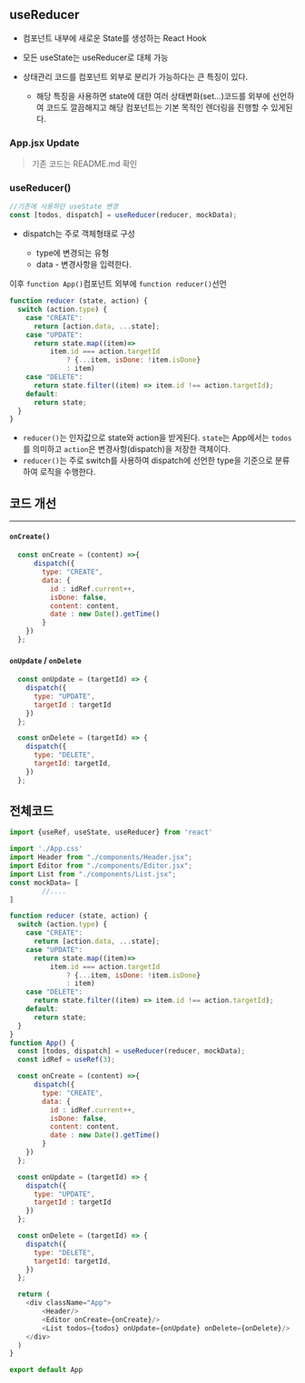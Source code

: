 ## useReducer
- 컴포넌트 내부에 새로운 State를 생성하는 React Hook
- 모든 useState는 useReducer로 대체 가능

- 상태관리 코드를 컴포넌트 외부로 분리가 가능하다는 큰 특징이 있다.
  
  - 해당 특징을 사용하면 state에 대한 여러 상태변화(set...)코드를 외부에 선언하여 코드도 깔끔해지고 해당 컴포넌트는 기본 목적인 렌더링을 진행할 수 있게된다.


### App.jsx Update
>기존 코드는 README.md 확인

### useReducer()
```javascript
//기존에 사용하던 useState 변경
const [todos, dispatch] = useReducer(reducer, mockData);
```
- dispatch는 주로 객체형태로 구성

  - type에 변경되는 유형
  - data - 변경사항을 입력한다.


이후 `function App()`컴포넌트 외부에 `function reducer()`선언
```javascript
function reducer (state, action) {
  switch (action.type) {
    case "CREATE":
      return [action.data, ...state];
    case "UPDATE":
      return state.map((item)=>
          item.id === action.targetId
              ? {...item, isDone: !item.isDone}
              : item)
    case "DELETE":
      return state.filter((item) => item.id !== action.targetId);
    default:
      return state;
  }
}
```
- `reducer()`는 인자값으로 state와 action을 받게된다. `state`는 App에서는 `todos`를 의미하고 `action`은 변경사항(dispatch)을 저장한 객체이다.
- `reducer()`는 주로 switch를 사용하여 dispatch에 선언한 type을 기준으로 분류하여 로직을 수행한다.




## 코드 개선

---

#### `onCreate()`
```javascript
  const onCreate = (content) =>{
      dispatch({
        type: "CREATE",
        data: {
          id : idRef.current++,
          isDone: false,
          content: content,
          date : new Date().getTime()
        }
    })
  };
```
#### `onUpdate` / `onDelete`
```javascript
  const onUpdate = (targetId) => {
    dispatch({
      type: "UPDATE",
      targetId : targetId
    })
  };

  const onDelete = (targetId) => {
    dispatch({
      type: "DELETE",
      targetId: targetId,
    })
  };
```


## 전체코드
```javascript
import {useRef, useState, useReducer} from 'react'

import './App.css'
import Header from "./components/Header.jsx";
import Editor from "./components/Editor.jsx";
import List from "./components/List.jsx";
const mockData= [
        //....
]

function reducer (state, action) {
  switch (action.type) {
    case "CREATE":
      return [action.data, ...state];
    case "UPDATE":
      return state.map((item)=>
          item.id === action.targetId
              ? {...item, isDone: !item.isDone}
              : item)
    case "DELETE":
      return state.filter((item) => item.id !== action.targetId);
    default:
      return state;
  }
}
function App() {
  const [todos, dispatch] = useReducer(reducer, mockData);
  const idRef = useRef(3);

  const onCreate = (content) =>{
      dispatch({
        type: "CREATE",
        data: {
          id : idRef.current++,
          isDone: false,
          content: content,
          date : new Date().getTime()
        }
    })
  };

  const onUpdate = (targetId) => {
    dispatch({
      type: "UPDATE",
      targetId : targetId
    })
  };

  const onDelete = (targetId) => {
    dispatch({
      type: "DELETE",
      targetId: targetId,
    })
  };

  return (
    <div className="App">
        <Header/>
        <Editor onCreate={onCreate}/>
        <List todos={todos} onUpdate={onUpdate} onDelete={onDelete}/>
    </div>
  )
}

export default App
```